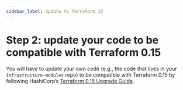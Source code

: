 ```yaml
---
sidebar_label: Update to Terraform 15
---
```


# Step 2: update your code to be compatible with Terraform 0.15

You will have to update your own code (e.g., the code that lives in your `infrastructure-modules` repo) to be
compatible with Terraform 0.15 by following HashiCorp’s [Terraform 0.15
Upgrade Guide](https://www.terraform.io/upgrade-guides/0-15.html).


<!-- ##DOCS-SOURCER-START
{
  "sourcePlugin": "local-copier",
  "hash": "54113b1e4b9c28fa1060a88404ff7a2f"
}
##DOCS-SOURCER-END -->
